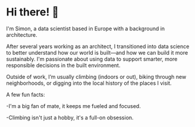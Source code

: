 # Hi there! 👋

I'm Simon, a data scientist based in Europe with a background in architecture.

After several years working as an architect, I transitioned into data science to better understand how our world is built—and how we can build it more sustainably. I'm passionate about using data to support smarter, more responsible decisions in the built environment.

Outside of work, I’m usually climbing (indoors or out), biking through new neighborhoods, or digging into the local history of the places I visit.

A few fun facts:

-I'm a big fan of mate, it keeps me fueled and focused.

-Climbing isn't just a hobby, it's a full-on obsession.
